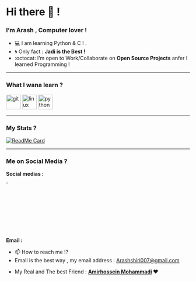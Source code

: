 <h1>Hi there 👋 !</h1>
<h3>I’m Arash , Computer lover !</h3>

- 💻 I am learning Python & C ! .
- :cyclone: Only fact : **Jadi is the Best !**
- :octocat: I’m open to Work/Collaborate on **Open Source Projects** anfer I learned Programming !

<hr>

### What I wana learn ?
<p align="left"><img src="https://www.vectorlogo.zone/logos/git-scm/git-scm-icon.svg" alt="git" width="40" height="40"/> <img src="https://devicons.github.io/devicon/devicon.git/icons/linux/linux-original.svg" alt="linux" width="40" height="40"/> <img src="https://devicons.github.io/devicon/devicon.git/icons/python/python-original.svg" alt="python" width="40" height="40"/></p>

<hr>

### My Stats ?
[![ReadMe Card](https://github-readme-stats.vercel.app/api?username=arashshiri82&show_icons=true)](https://github.com/arashshiri82)

<hr>

### Me on Social Media ?
<p><b>Social medias :</b></p>

[<img src="https://img.icons8.com/color/48/000000/twitter.png" width="3.5%"/>](https://twitter.com/Arashshiri2)

<p><b>Email :</b></p>

- 📫 How to reach me !?
- Email is the best way , my email address : Arashshiri007@gmail.com

<ul>
    <li>My Real and The best Friend : <b><a href="https://github.com/BlackIQ">Amirhossein Mohammadi</a> &hearts;</b></li>
</ul>